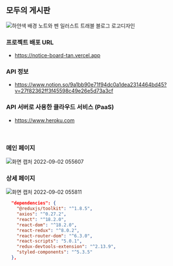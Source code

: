 ## 모두의 게시판
![하얀색 배경 노트와 펜 일러스트 트래블 블로그 로고디자인](https://user-images.githubusercontent.com/73919235/193266863-8074b38a-13fc-40da-96ab-91c182051e6d.png)

### 프로젝트 배포 URL
- https://notice-board-tan.vercel.app

### API 정보
- https://www.notion.so/9a1bb90e71f94dc0a1dea2314464bd45?v=27f82362ff3f45598c49e26e5d73a3cf

### API 서버로 사용한 클라우드 서비스 (PaaS)
- https://www.heroku.com
<br>

### 메인 페이지

![화면 캡처 2022-09-02 055607](https://user-images.githubusercontent.com/73919235/188019203-c8a8de16-4245-424a-b62f-2a1381fad97e.png)

### 상세 페이지

![화면 캡처 2022-09-02 055811](https://user-images.githubusercontent.com/73919235/188019212-655c65a8-2157-44c4-9d1e-e28a0c7fdac1.png)

```json
  "dependencies": {
    "@reduxjs/toolkit": "^1.8.5",
    "axios": "^0.27.2",
    "react": "^18.2.0",
    "react-dom": "^18.2.0",
    "react-redux": "^8.0.2",
    "react-router-dom": "^6.3.0",
    "react-scripts": "5.0.1",
    "redux-devtools-extension": "^2.13.9",
    "styled-components": "^5.3.5"
  },
```
